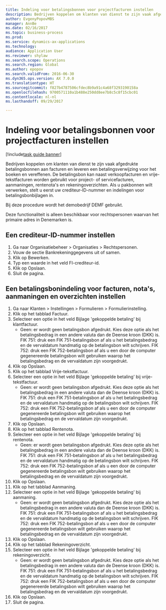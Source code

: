 ```yaml
--- 
title: Indeling voor betalingsbonnen voor projectfacturen instellen
description: Bedrijven koppelen om klanten van dienst te zijn vaak afgedrukte betalingsbonnen aan facturen en leveren een betalingsverwijzing voor het boeken en vereffenen.
author: EvgenyPopovMBS
manager: AnnBe
ms.date: 02/16/2017
ms.topic: business-process
ms.prod: 
ms.service: dynamics-ax-applications
ms.technology: 
audience: Application User
ms.reviewer: shylaw
ms.search.scope: Operations
ms.search.region: Global
ms.author: epopov
ms.search.validFrom: 2016-06-30
ms.dyn365.ops.version: AX 7.0.0
ms.translationtype: HT
ms.sourcegitcommit: f827b4787506cfdec8b9a91c4a68f3293190158a
ms.openlocfilehash: 9700571110a1b488e250dd8ee7b8c5c8f15cbc01
ms.contentlocale: nl-nl
ms.lasthandoff: 09/29/2017

---
```

# <a name="set-up-payment-slip-format-for-project-invoices"></a>Indeling voor betalingsbonnen voor projectfacturen instellen

[!include[task guide banner](../../includes/task-guide-banner.md)]

Bedrijven koppelen om klanten van dienst te zijn vaak afgedrukte betalingsbonnen aan facturen en leveren een betalingsverwijzing voor het boeken en vereffenen. De betalingsbon kan naast verkoopfacturen en vrije-tekstfacturen worden gebruikt voor project- of servicefacturen, aanmaningen, rentenota's en rekeningoverzichten. Als u pakbonnen wilt verwerken, stelt u eerst uw crediteur-ID-nummer en indelingen voor betalingsbonbijlagen in.

Bij deze procedure wordt het demobedrijf DEMF gebruikt. 

Deze functionaliteit is alleen beschikbaar voor rechtspersonen waarvan het primaire adres in Denemarken is.


## <a name="set-up-a-creditor-id-number"></a>Een crediteur-ID-nummer instellen
1. Ga naar Organisatiebeheer > Organisaties > Rechtspersonen.
2. Vouw de sectie Bankrekeninggegevens uit of samen.
3. Klik op Bewerken.
4. Typ een waarde in het veld FI-crediteur-id.
5. Klik op Opslaan.
6. Sluit de pagina.

## <a name="set-up-a-payment-slip-format-for-invoices-notes-letters-and-statements"></a>Een betalingsbonindeling voor facturen, nota's, aanmaningen en overzichten instellen
1. Ga naar Klanten > Instellingen > Formulieren > Formulierinstelling.
2. Klik op het tabblad Factuur.
3. Selecteer een optie in het veld Bijlage 'gekoppelde betaling' bij klantfactuur.
    * Geen: er wordt geen betalingsbon afgedrukt. Kies deze optie als het betalingsbedrag in een andere valuta dan de Deense kroon (DKK) is.   FIK 751: druk een FIK 751-betalingsbon af als u het betalingsbedrag en de vervaldatum handmatig op de betalingsbon wilt schrijven.   FIK 752: druk een FIK 752-betalingsbon af als u een door de computer gegenereerde betalingsbon wilt gebruiken waarop het betalingsbedrag en de vervaldatum zijn voorgedrukt.  
4. Klik op Opslaan.
5. Klik op het tabblad Vrije-tekstfactuur.
6. Selecteer een optie in het veld Bijlage 'gekoppelde betaling' bij vrije-tekstfactuur.
    * Geen: er wordt geen betalingsbon afgedrukt. Kies deze optie als het betalingsbedrag in een andere valuta dan de Deense kroon (DKK) is.   FIK 751: druk een FIK 751-betalingsbon af als u het betalingsbedrag en de vervaldatum handmatig op de betalingsbon wilt schrijven.   FIK 752: druk een FIK 752-betalingsbon af als u een door de computer gegenereerde betalingsbon wilt gebruiken waarop het betalingsbedrag en de vervaldatum zijn voorgedrukt.  
7. Klik op Opslaan.
8. Klik op het tabblad Rentenota.
9. Selecteer een optie in het veld Bijlage 'gekoppelde betaling' bij rentenota.
    * Geen: er wordt geen betalingsbon afgedrukt. Kies deze optie als het betalingsbedrag in een andere valuta dan de Deense kroon (DKK) is.   FIK 751: druk een FIK 751-betalingsbon af als u het betalingsbedrag en de vervaldatum handmatig op de betalingsbon wilt schrijven.   FIK 752: druk een FIK 752-betalingsbon af als u een door de computer gegenereerde betalingsbon wilt gebruiken waarop het betalingsbedrag en de vervaldatum zijn voorgedrukt.  
10. Klik op Opslaan.
11. Klik op het tabblad Aanmaning.
12. Selecteer een optie in het veld Bijlage 'gekoppelde betaling' bij aanmaning.
    * Geen: er wordt geen betalingsbon afgedrukt. Kies deze optie als het betalingsbedrag in een andere valuta dan de Deense kroon (DKK) is.   FIK 751: druk een FIK 751-betalingsbon af als u het betalingsbedrag en de vervaldatum handmatig op de betalingsbon wilt schrijven.   FIK 752: druk een FIK 752-betalingsbon af als u een door de computer gegenereerde betalingsbon wilt gebruiken waarop het betalingsbedrag en de vervaldatum zijn voorgedrukt.  
13. Klik op Opslaan.
14. Klik op het tabblad Rekeningoverzicht.
15. Selecteer een optie in het veld Bijlage 'gekoppelde betaling' bij rekeningoverzicht.
    * Geen: er wordt geen betalingsbon afgedrukt. Kies deze optie als het betalingsbedrag in een andere valuta dan de Deense kroon (DKK) is.   FIK 751: druk een FIK 751-betalingsbon af als u het betalingsbedrag en de vervaldatum handmatig op de betalingsbon wilt schrijven.   FIK 752: druk een FIK 752-betalingsbon af als u een door de computer gegenereerde betalingsbon wilt gebruiken waarop het betalingsbedrag en de vervaldatum zijn voorgedrukt.  
16. Klik op Opslaan.
17. Sluit de pagina.



